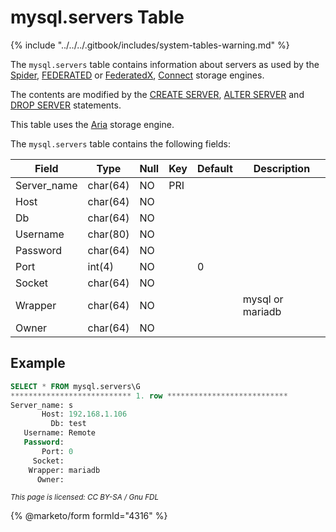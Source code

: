 # mysql.servers Table

{% include "../../../.gitbook/includes/system-tables-warning.md" %}

The `mysql.servers` table contains information about servers as used by the [Spider](../../../server-usage/storage-engines/spider/), [FEDERATED](../../../server-usage/storage-engines/legacy-storage-engines/federated-storage-engine.md) or [FederatedX](../../../server-usage/storage-engines/federatedx-storage-engine/), [Connect](../../../server-usage/storage-engines/connect/) storage engines.

The contents are modified by the [CREATE SERVER](../../sql-statements/data-definition/create/create-server.md), [ALTER SERVER](../../sql-statements/data-definition/alter/alter-server.md) and [DROP SERVER](../../sql-statements/data-definition/drop/drop-server.md) statements.

This table uses the [Aria](../../../server-usage/storage-engines/aria/) storage engine.

The `mysql.servers` table contains the following fields:

| Field        | Type     | Null | Key | Default | Description      |
| ------------ | -------- | ---- | --- | ------- | ---------------- |
| Server\_name | char(64) | NO   | PRI |         |                  |
| Host         | char(64) | NO   |     |         |                  |
| Db           | char(64) | NO   |     |         |                  |
| Username     | char(80) | NO   |     |         |                  |
| Password     | char(64) | NO   |     |         |                  |
| Port         | int(4)   | NO   |     | 0       |                  |
| Socket       | char(64) | NO   |     |         |                  |
| Wrapper      | char(64) | NO   |     |         | mysql or mariadb |
| Owner        | char(64) | NO   |     |         |                  |

## Example

```sql
SELECT * FROM mysql.servers\G
*************************** 1. row ***************************
Server_name: s
       Host: 192.168.1.106
         Db: test
   Username: Remote
   Password: 
       Port: 0
     Socket: 
    Wrapper: mariadb
      Owner:
```

<sub>_This page is licensed: CC BY-SA / Gnu FDL_</sub>

{% @marketo/form formId="4316" %}
